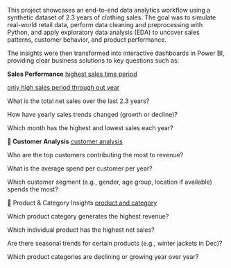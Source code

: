 This project showcases an end-to-end data analytics workflow using a synthetic dataset of 2.3 years of clothing sales. The goal was to simulate real-world retail data, perform data cleaning and preprocessing with Python, and apply exploratory data analysis (EDA) to uncover sales patterns, customer behavior, and product performance.

The insights were then transformed into interactive dashboards in Power BI, providing clear business solutions to key questions such as:

**Sales Performance**
<a href="https://github.com/chandusaigari/clothing-sales-insights/blob/main/Netsales%20per%20day%2Cmonth%2Cquarter%2Cyear.png">highest sales time period</a>


<a href="https://github.com/chandusaigari/clothing-sales-insights/blob/main/highest%20Netsales%20each%20year.png">only high sales period through out year</a>

What is the total net sales over the last 2.3 years?

How have yearly sales trends changed (growth or decline)?

Which month has the highest and lowest sales each year?


**🔹 Customer Analysis**
<a href="https://github.com/chandusaigari/clothing-sales-insights/blob/main/customer%20analysis.png">customer analysis</a>

Who are the top customers contributing the most to revenue?

What is the average spend per customer per year?

Which customer segment (e.g., gender, age group, location if available) spends the most?

🔹 Product & Category Insights
<a href="https://github.com/chandusaigari/clothing-sales-insights/blob/main/product%20and%20category%20analysis.png">product and category</a>

Which product category generates the highest revenue?

Which individual product has the highest net sales?

Are there seasonal trends for certain products (e.g., winter jackets in Dec)?

Which product categories are declining or growing year over year?
